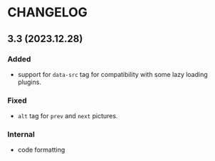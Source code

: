 # CHANGELOG

## 3.3 (2023.12.28)
### Added
- support for `data-src` tag for compatibility with some lazy loading plugins.
### Fixed
- `alt` tag for `prev` and `next` pictures.
### Internal
- code formatting
